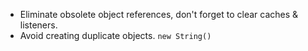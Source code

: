 - Eliminate obsolete object references, don't forget to clear caches & listeners.
- Avoid creating duplicate objects. `new String()`